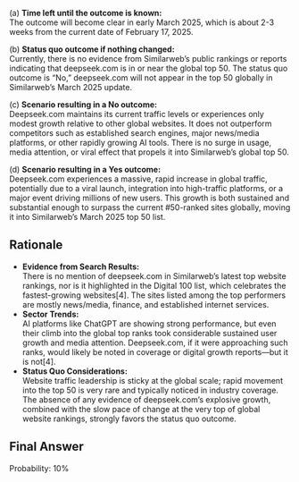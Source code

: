 (a) **Time left until the outcome is known:**  
The outcome will become clear in early March 2025, which is about 2-3 weeks from the current date of February 17, 2025.

(b) **Status quo outcome if nothing changed:**  
Currently, there is no evidence from Similarweb’s public rankings or reports indicating that deepseek.com is in or near the global top 50. The status quo outcome is “No,” deepseek.com will not appear in the top 50 globally in Similarweb’s March 2025 update.

(c) **Scenario resulting in a No outcome:**  
Deepseek.com maintains its current traffic levels or experiences only modest growth relative to other global websites. It does not outperform competitors such as established search engines, major news/media platforms, or other rapidly growing AI tools. There is no surge in usage, media attention, or viral effect that propels it into Similarweb’s global top 50.

(d) **Scenario resulting in a Yes outcome:**  
Deepseek.com experiences a massive, rapid increase in global traffic, potentially due to a viral launch, integration into high-traffic platforms, or a major event driving millions of new users. This growth is both sustained and substantial enough to surpass the current #50-ranked sites globally, moving it into Similarweb’s March 2025 top 50 list.

## Rationale

- **Evidence from Search Results:**  
There is no mention of deepseek.com in Similarweb’s latest top website rankings, nor is it highlighted in the Digital 100 list, which celebrates the fastest-growing websites[4]. The sites listed among the top performers are mostly news/media, finance, and established internet services.
- **Sector Trends:**  
AI platforms like ChatGPT are showing strong performance, but even their climb into the global top ranks took considerable sustained user growth and media attention. Deepseek.com, if it were approaching such ranks, would likely be noted in coverage or digital growth reports—but it is not[4].
- **Status Quo Considerations:**  
Website traffic leadership is sticky at the global scale; rapid movement into the top 50 is very rare and typically noticed in industry coverage. The absence of any evidence of deepseek.com’s explosive growth, combined with the slow pace of change at the very top of global website rankings, strongly favors the status quo outcome.

## Final Answer

Probability: 10%